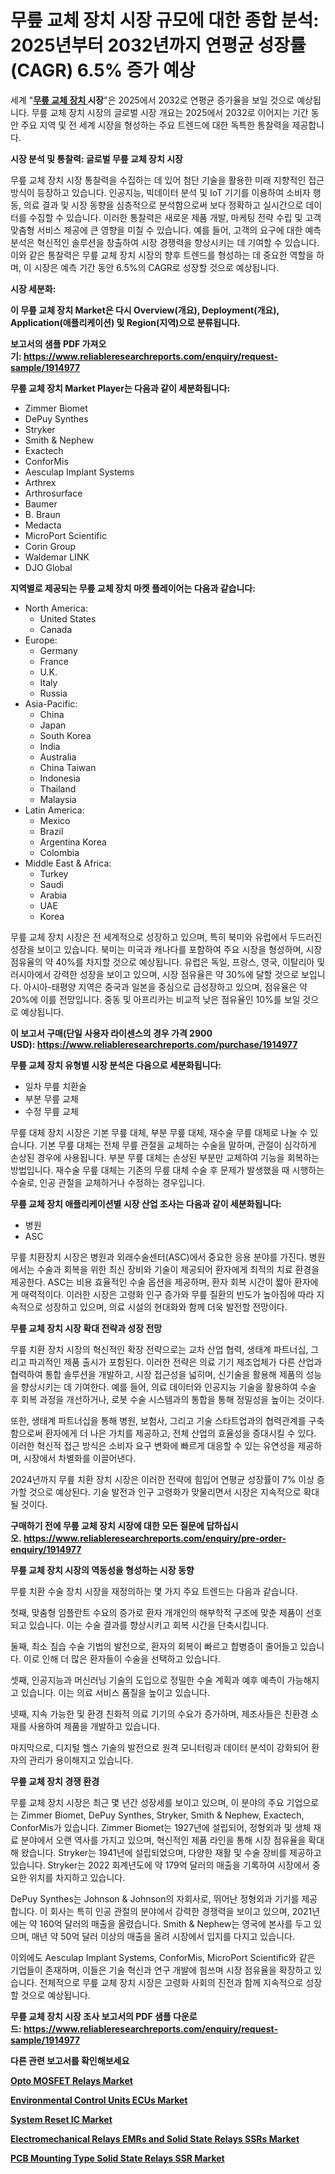 <p><h1>무릎 교체 장치 시장 규모에 대한 종합 분석: 2025년부터 2032년까지 연평균 성장률(CAGR) 6.5% 증가 예상</h1></p><p>세계 "<strong><a href="https://www.reliableresearchreports.com/knee-replacement-devices-r1914977?utm_campaign=105&utm_medium=8&utm_source=Github&utm_content=ia&utm_term=19032025&utm_id=knee-replacement-devices">무릎 교체 장치&nbsp;</a></strong><strong>시장</strong>"은 2025에서 2032로 연평균 증가율을 보일 것으로 예상됩니다. 무릎 교체 장치 시장의 글로벌 시장 개요는 2025에서 2032로 이어지는 기간 동안 주요 지역 및 전 세계 시장을 형성하는 주요 트렌드에 대한 독특한 통찰력을 제공합니다.</p>
<p><strong>시장 분석 및 통찰력: 글로벌 무릎 교체 장치 시장</strong></p>
<p><p>무릎 교체 장치 시장 통찰력을 수집하는 데 있어 첨단 기술을 활용한 미래 지향적인 접근 방식이 등장하고 있습니다. 인공지능, 빅데이터 분석 및 IoT 기기를 이용하여 소비자 행동, 의료 결과 및 시장 동향을 심층적으로 분석함으로써 보다 정확하고 실시간으로 데이터를 수집할 수 있습니다. 이러한 통찰력은 새로운 제품 개발, 마케팅 전략 수립 및 고객 맞춤형 서비스 제공에 큰 영향을 미칠 수 있습니다. 예를 들어, 고객의 요구에 대한 예측 분석은 혁신적인 솔루션을 창출하여 시장 경쟁력을 향상시키는 데 기여할 수 있습니다. 이와 같은 통찰력은 무릎 교체 장치 시장의 향후 트렌드를 형성하는 데 중요한 역할을 하며, 이 시장은 예측 기간 동안 6.5%의 CAGR로 성장할 것으로 예상됩니다.</p><a href="%7CAUTHORITHY_DOMAIN_URL%7C?utm_campaign=105&utm_medium=8&utm_source=Github&utm_content=ia&utm_term=19032025&utm_id=knee-replacement-devices"></a></p>
<p><strong>시장 세분화:</strong></p>
<p><strong>이 무릎 교체 장치 Market은 다시 Overview(개요), Deployment(개요), Application(애플리케이션) 및 Region(지역)으로 분류됩니다.</strong></p>
<p><strong>보고서의 샘플 PDF 가져오기:&nbsp;<a href="https://www.reliableresearchreports.com/enquiry/request-sample/1914977?utm_campaign=105&utm_medium=8&utm_source=Github&utm_content=ia&utm_term=19032025&utm_id=knee-replacement-devices">https://www.reliableresearchreports.com/enquiry/request-sample/1914977</a></strong><strong></strong></p>
<p><strong>무릎 교체 장치 Market Player는 다음과 같이 세분화됩니다:</strong></p>
<p><ul><li>Zimmer Biomet</li><li>DePuy Synthes</li><li>Stryker</li><li>Smith & Nephew</li><li>Exactech</li><li>ConforMis</li><li>Aesculap Implant Systems</li><li>Arthrex</li><li>Arthrosurface</li><li>Baumer</li><li>B. Braun</li><li>Medacta</li><li>MicroPort Scientific</li><li>Corin Group</li><li>Waldemar LINK</li><li>DJO Global</li></ul></p>
<p><strong>지역별로 제공되는 무릎 교체 장치 마켓 플레이어는 다음과 같습니다:</strong></p>
<p><ul>
    <li>
        North America:
        <ul>
            <li>United States</li>
            <li>Canada</li>
        </ul>
    </li>
    <li>
        Europe:
        <ul>
            <li>Germany</li>
            <li>France</li>
            <li>U.K.</li>
            <li>Italy</li>
            <li>Russia</li>
        </ul>
    </li>
    <li>
        Asia-Pacific:
        <ul>
            <li>China</li>
            <li>Japan</li>
            <li>South Korea</li>
            <li>India</li>
            <li>Australia</li>
            <li>China Taiwan</li>
            <li>Indonesia</li>
            <li>Thailand</li>
            <li>Malaysia</li>
        </ul>
    </li>
    <li>
        Latin America:
        <ul>
            <li>Mexico</li>
            <li>Brazil</li>
            <li>Argentina Korea</li>
            <li>Colombia</li>
        </ul>
    </li>
    <li>
        Middle East & Africa:
        <ul>
            <li>Turkey</li>
            <li>Saudi</li>
            <li>Arabia</li>
            <li>UAE</li>
            <li>Korea</li>
        </ul>
    </li>
    </ul></p>
<p><p>무릎 교체 장치 시장은 전 세계적으로 성장하고 있으며, 특히 북미와 유럽에서 두드러진 성장을 보이고 있습니다. 북미는 미국과 캐나다를 포함하여 주요 시장을 형성하며, 시장 점유율의 약 40%를 차지할 것으로 예상됩니다. 유럽은 독일, 프랑스, 영국, 이탈리아 및 러시아에서 강력한 성장을 보이고 있으며, 시장 점유율은 약 30%에 달할 것으로 보입니다. 아시아-태평양 지역은 중국과 일본을 중심으로 급성장하고 있으며, 점유율은 약 20%에 이를 전망입니다. 중동 및 아프리카는 비교적 낮은 점유율인 10%를 보일 것으로 예상됩니다.</p></p>
<p><strong>이 보고서 구매(단일 사용자 라이센스의 경우 가격 2900 USD):&nbsp;<a href="https://www.reliableresearchreports.com/purchase/1914977?utm_campaign=105&utm_medium=8&utm_source=Github&utm_content=ia&utm_term=19032025&utm_id=knee-replacement-devices">https://www.reliableresearchreports.com/purchase/1914977</a></strong></p>
<p><strong>무릎 교체 장치 유형별 시장 분석은 다음으로 세분화됩니다:</strong></p>
<p><ul><li>일차 무릎 치환술</li><li>부분 무릎 교체</li><li>수정 무릎 교체</li></ul></p>
<p><p>무릎 대체 장치 시장은 기본 무릎 대체, 부분 무릎 대체, 재수술 무릎 대체로 나눌 수 있습니다. 기본 무릎 대체는 전체 무릎 관절을 교체하는 수술을 말하며, 관절이 심각하게 손상된 경우에 사용됩니다. 부분 무릎 대체는 손상된 부분만 교체하여 기능을 회복하는 방법입니다. 재수술 무릎 대체는 기존의 무릎 대체 수술 후 문제가 발생했을 때 시행하는 수술로, 인공 관절을 교체하거나 수정하는 경우입니다.</p></p>
<p><strong>무릎 교체 장치 애플리케이션별 시장 산업 조사는 다음과 같이 세분화됩니다:</strong></p>
<p><ul><li>병원</li><li>ASC</li></ul></p>
<p><p>무릎 치환장치 시장은 병원과 외래수술센터(ASC)에서 중요한 응용 분야를 가진다. 병원에서는 수술과 회복을 위한 최신 장비와 기술이 제공되어 환자에게 최적의 치료 환경을 제공한다. ASC는 비용 효율적인 수술 옵션을 제공하며, 환자 회복 시간이 짧아 환자에게 매력적이다. 이러한 시장은 고령화 인구 증가와 무릎 질환의 빈도가 높아짐에 따라 지속적으로 성장하고 있으며, 의료 시설의 현대화와 함께 더욱 발전할 전망이다.</p></p>
<p><strong>무릎 교체 장치 시장 확대 전략과 성장 전망</strong></p>
<p><p>무릎 치환 장치 시장의 혁신적인 확장 전략으로는 교차 산업 협력, 생태계 파트너십, 그리고 파괴적인 제품 출시가 포함된다. 이러한 전략은 의료 기기 제조업체가 다른 산업과 협력하여 통합 솔루션을 개발하고, 시장 접근성을 넓히며, 신기술을 활용해 제품의 성능을 향상시키는 데 기여한다. 예를 들어, 의료 데이터와 인공지능 기술을 활용하여 수술 후 회복 과정을 개선하거나, 로봇 수술 시스템과의 통합을 통해 정밀성을 높이는 것이다.</p><p>또한, 생태계 파트너십을 통해 병원, 보험사, 그리고 기술 스타트업과의 협력관계를 구축함으로써 환자에게 더 나은 가치를 제공하고, 전체 산업의 효율성을 증대시킬 수 있다. 이러한 혁신적 접근 방식은 소비자 요구 변화에 빠르게 대응할 수 있는 유연성을 제공하며, 시장에서 차별화를 이끌어낸다.</p><p>2024년까지 무릎 치환 장치 시장은 이러한 전략에 힘입어 연평균 성장률이 7% 이상 증가할 것으로 예상된다. 기술 발전과 인구 고령화가 맞물리면서 시장은 지속적으로 확대될 것이다.</p></p>
<p><strong>구매하기 전에 무릎 교체 장치 시장에 대한 모든 질문에 답하십시오.&nbsp;<a href="https://www.reliableresearchreports.com/enquiry/pre-order-enquiry/1914977?utm_campaign=105&utm_medium=8&utm_source=Github&utm_content=ia&utm_term=19032025&utm_id=knee-replacement-devices">https://www.reliableresearchreports.com/enquiry/pre-order-enquiry/1914977</a></strong><strong></strong></p>
<p><strong>무릎 교체 장치 시장의 역동성을 형성하는 시장 동향</strong></p>
<p><p>무릎 치환 수술 장치 시장을 재정의하는 몇 가지 주요 트렌드는 다음과 같습니다.</p><p>첫째, 맞춤형 임플란트 수요의 증가로 환자 개개인의 해부학적 구조에 맞춘 제품이 선호되고 있습니다. 이는 수술 결과를 향상시키고 회복 시간을 단축시킵니다.</p><p>둘째, 최소 침습 수술 기법의 발전으로, 환자의 회복이 빠르고 합병증이 줄어들고 있습니다. 이로 인해 더 많은 환자들이 수술을 선택하고 있습니다.</p><p>셋째, 인공지능과 머신러닝 기술의 도입으로 정밀한 수술 계획과 예후 예측이 가능해지고 있습니다. 이는 의료 서비스 품질을 높이고 있습니다.</p><p>넷째, 지속 가능한 및 환경 친화적 의료 기기의 수요가 증가하며, 제조사들은 친환경 소재를 사용하여 제품을 개발하고 있습니다. </p><p>마지막으로, 디지털 헬스 기술의 발전으로 원격 모니터링과 데이터 분석이 강화되어 환자의 관리가 용이해지고 있습니다.</p></p>
<p><strong>무릎 교체 장치 경쟁 환경</strong></p>
<p><p>무릎 교체 장치 시장은 최근 몇 년간 성장세를 보이고 있으며, 이 분야의 주요 기업으로는 Zimmer Biomet, DePuy Synthes, Stryker, Smith & Nephew, Exactech, ConforMis가 있습니다. Zimmer Biomet는 1927년에 설립되어, 정형외과 및 생체 재료 분야에서 오랜 역사를 가지고 있으며, 혁신적인 제품 라인을 통해 시장 점유율을 확대해 왔습니다. Stryker는 1941년에 설립되었으며, 다양한 재활 및 수술 장비를 제공하고 있습니다. Stryker는 2022 회계년도에 약 179억 달러의 매출을 기록하여 시장에서 중요한 위치를 차지하고 있습니다.</p><p>DePuy Synthes는 Johnson & Johnson의 자회사로, 뛰어난 정형외과 기기를 제공합니다. 이 회사는 특히 인공 관절의 분야에서 강력한 경쟁력을 보이고 있으며, 2021년에는 약 160억 달러의 매출을 올렸습니다. Smith & Nephew는 영국에 본사를 두고 있으며, 매년 약 50억 달러 이상의 매출을 올려 시장에서 입지를 다지고 있습니다.</p><p>이외에도 Aesculap Implant Systems, ConforMis, MicroPort Scientific와 같은 기업들이 존재하며, 이들은 기술 혁신과 연구 개발에 힘쓰며 시장 점유율을 확장하고 있습니다. 전체적으로 무릎 교체 장치 시장은 고령화 사회의 진전과 함께 지속적으로 성장할 것으로 예상됩니다.</p></p>
<p><strong>무릎 교체 장치 시장 조사 보고서의 PDF 샘플 다운로드:&nbsp;<a href="https://www.reliableresearchreports.com/enquiry/request-sample/1914977?utm_campaign=105&utm_medium=8&utm_source=Github&utm_content=ia&utm_term=19032025&utm_id=knee-replacement-devices">https://www.reliableresearchreports.com/enquiry/request-sample/1914977</a></strong></p>
<p><strong></strong></p>
<p><strong></strong></p>
<p><strong></strong></p>
<p><strong></strong></p>
<p><strong>다른 관련 보고서를 확인해보세요</strong></p>
<p><strong><p><a href="https://github.com/gallatannyv6/Market-Research-Report-List-1/blob/main/opto-mosfet-relays-market.md?utm_campaign=105&utm_medium=8&utm_source=Github&utm_content=ia&utm_term=19032025&utm_id=knee-replacement-devices">Opto MOSFET Relays Market</a></p><p><a href="https://github.com/guzmabugbyf1/Market-Research-Report-List-1/blob/main/environmental-control-units-ecus-market.md?utm_campaign=105&utm_medium=8&utm_source=Github&utm_content=ia&utm_term=19032025&utm_id=knee-replacement-devices">Environmental Control Units ECUs Market</a></p><p><a href="https://github.com/sofayahoo2023/Market-Research-Report-List-7/blob/main/system-reset-ic-market.md?utm_campaign=105&utm_medium=8&utm_source=Github&utm_content=ia&utm_term=19032025&utm_id=knee-replacement-devices">System Reset IC Market</a></p><p><a href="https://github.com/joannesouthgate/Market-Research-Report-List-5/blob/main/electromechanical-relays-emrs-and-solid-state-relays-ssrs-market.md?utm_campaign=105&utm_medium=8&utm_source=Github&utm_content=ia&utm_term=19032025&utm_id=knee-replacement-devices">Electromechanical Relays EMRs and Solid State Relays SSRs Market</a></p><p><a href="https://github.com/wwwkeltoum/Market-Research-Report-List-5/blob/main/pcb-mounting-type-solid-state-relays-ssr-market.md?utm_campaign=105&utm_medium=8&utm_source=Github&utm_content=ia&utm_term=19032025&utm_id=knee-replacement-devices">PCB Mounting Type Solid State Relays SSR Market</a></p></strong></p>